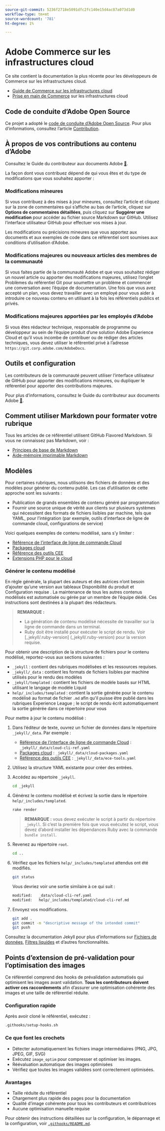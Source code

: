 ```yaml
---
source-git-commit: 5236f2718e5091dfc2fc140e15d4ac87a073d1d0
workflow-type: tm+mt
source-wordcount: '781'
ht-degree: 1%

---
```

# Adobe Commerce sur les infrastructures cloud

Ce site contient la documentation la plus récente pour les développeurs de Commerce sur les infrastructures cloud.

- [Guide de Commerce sur les infrastructures cloud](https://experienceleague.adobe.com/en/docs/commerce-on-cloud/user-guide/overview)
- [Prise en main de Commerce](https://experienceleague.adobe.com/en/docs/commerce-on-cloud/start/overview) sur les infrastructures cloud

## Code de conduite d’Adobe Open Source

Ce projet a adopté le [code de conduite d’Adobe Open Source](code-of-conduct.md). Pour plus d’informations, consultez l’article [Contribution](contributing.md).

## À propos de vos contributions au contenu d’Adobe

Consultez le Guide du contributeur aux documents Adobe [&#128279;](https://experienceleague.adobe.com/en/docs/contributor/contributor-guide/introduction).

La façon dont vous contribuez dépend de qui vous êtes et du type de modifications que vous souhaitez apporter :

### Modifications mineures

Si vous contribuez à des mises à jour mineures, consultez l’article et cliquez sur la zone de commentaires qui s’affiche au bas de l’article, cliquez sur **Options de commentaires détaillées**, puis cliquez sur **Suggérer une modification** pour accéder au fichier source Markdown sur GitHub. Utilisez l’interface utilisateur GitHub pour effectuer vos mises à jour.

Les modifications ou précisions mineures que vous apportez aux documents et aux exemples de code dans ce référentiel sont soumises aux conditions d’utilisation d’Adobe.

### Modifications majeures ou nouveaux articles des membres de la communauté

Si vous faites partie de la communauté Adobe et que vous souhaitez rédiger un nouvel article ou apporter des modifications majeures, utilisez l’onglet Problèmes du référentiel Git pour soumettre un problème et commencer une conversation avec l’équipe de documentation. Une fois que vous avez accepté un plan, vous devez travailler avec un employé pour vous aider à introduire ce nouveau contenu en utilisant à la fois les référentiels publics et privés.

### Modifications majeures apportées par les employés d’Adobe

Si vous êtes rédacteur technique, responsable de programme ou développeur au sein de l’équipe produit d’une solution Adobe Experience Cloud et qu’il vous incombe de contribuer ou de rédiger des articles techniques, vous devez utiliser le référentiel privé à l’adresse `https://git.corp.adobe.com/AdobeDocs`.

## Outils et configuration

Les contributeurs de la communauté peuvent utiliser l’interface utilisateur de GitHub pour apporter des modifications mineures, ou dupliquer le référentiel pour apporter des contributions majeures.

Pour plus d’informations, consultez le Guide du contributeur aux documents Adobe [&#128279;](https://experienceleague.adobe.com/en/docs/contributor/contributor-guide/introduction).

## Comment utiliser Markdown pour formater votre rubrique

Tous les articles de ce référentiel utilisent GitHub Flavored Markdown. Si vous ne connaissez pas Markdown, voir :

- [Principes de base de Markdown](https://docs.github.com/en/get-started/writing-on-github/getting-started-with-writing-and-formatting-on-github/basic-writing-and-formatting-syntax)
- [Aide-mémoire imprimable Markdown](https://docs.github.com/en/get-started/writing-on-github/getting-started-with-writing-and-formatting-on-github/basic-writing-and-formatting-syntax)

## Modèles

Pour certaines rubriques, nous utilisons des fichiers de données et des modèles pour générer du contenu publié. Les cas d’utilisation de cette approche sont les suivants :

- Publication de grands ensembles de contenu généré par programmation
- Fournir une source unique de vérité aux clients sur plusieurs systèmes qui nécessitent des formats de fichiers lisibles par machine, tels que YAML, pour l’intégration (par exemple, outils d’interface de ligne de commande cloud, configurations de service)

Voici quelques exemples de contenu modélisé, sans s’y limiter :

- [Référence de l’interface de ligne de commande Cloud](help/templated/cloud-cli-ref.md)
- [Packages cloud](help/templated/cloud-packages.md)
- [Référence des outils CEE](help/templated/ece-tools.md)
- [Extensions PHP pour le cloud](help/templated/php-extensions-cloud.md)

### Générer le contenu modélisé

En règle générale, la plupart des auteurs et des autrices n’ont besoin d’ajouter qu’une version aux tableaux Disponibilité du produit et Configuration requise . La maintenance de tous les autres contenus modélisés est automatisée ou gérée par un membre de l’équipe dédié. Ces instructions sont destinées à la plupart des rédacteurs.

>**REMARQUE :**
>
>- La génération de contenu modélisé nécessite de travailler sur la ligne de commande dans un terminal.
>- Ruby doit être installé pour exécuter le script de rendu. Voir [_jekyll/.ruby-version] (_jekyll/.ruby-version) pour la version requise.

Pour obtenir une description de la structure de fichiers pour le contenu modélisé, reportez-vous aux sections suivantes :

- `_jekyll` : contient des rubriques modélisées et les ressources requises.
- `_jekyll/_data` : contient les formats de fichiers lisibles par machine utilisés pour le rendu des modèles
- `_jekyll/templated` : contient les fichiers de modèle basés sur HTML utilisant le langage de modèle Liquid
- `help/_includes/templated` : contient la sortie générée pour le contenu modélisé au format de fichier `.md` afin qu&#39;il puisse être publié dans les rubriques Experience League ; le script de rendu écrit automatiquement la sortie générée dans ce répertoire pour vous

Pour mettre à jour le contenu modélisé :

1. Dans l’éditeur de texte, ouvrez un fichier de données dans le répertoire `_jekyll/_data`. Par exemple :

   - [Référence de l’interface de ligne de commande Cloud](help/templated/cloud-cli-ref.md) : `_jekyll/_data/cloud-cli-ref.yaml`
   - [Packages cloud](help/templated/cloud-packages.md) : `_jekyll/_data/cloud-packages.yaml`
   - [Référence des outils CEE](help/templated/ece-tools.md) : `_jekyll/_data/ece-tools.yaml`

2. Utilisez la structure YAML existante pour créer des entrées.

3. Accédez au répertoire `_jekyll`.

   ```bash
   cd _jekyll
   ```

4. Générez le contenu modélisé et écrivez la sortie dans le répertoire `help/_includes/templated`.

   ```bash
   rake render
   ```

   >**REMARQUE :** vous devez exécuter le script à partir du répertoire `_jekyll`. Si c’est la première fois que vous exécutez le script, vous devez d’abord installer les dépendances Ruby avec la commande `bundle install`.

5. Revenez au répertoire `root`.

   ```bash
   cd ..
   ```

6. Vérifiez que les fichiers `help/_includes/templated` attendus ont été modifiés.

   ```bash
   git status
   ```

   Vous devriez voir une sortie similaire à ce qui suit :

   ```bash
   modified:   _data/cloud-cli-ref.yaml
   modified:   help/_includes/templated/cloud-cli-ref.md
   ```

7. Envoyez vos modifications.

   ```bash
   git add .
   git commit -m "descriptive message of the intended commit"
   git push
   ```

Consultez la documentation Jekyll pour plus d’informations sur [Fichiers de données](https://jekyllrb.com/docs/datafiles), [Filtres liquides](https://jekyllrb.com/docs/liquid/filters/) et d’autres fonctionnalités.

## Points d’extension de pré-validation pour l’optimisation des images

Ce référentiel comprend des hooks de prévalidation automatisés qui optimisent les images avant validation. **Tous les contributeurs doivent activer ces raccordements** afin d’assurer une optimisation cohérente des images et une taille de référentiel réduite.

### Configuration rapide

Après avoir cloné le référentiel, exécutez :

```bash
.githooks/setup-hooks.sh
```

### Ce que font les crochets

- Détecter automatiquement les fichiers image intermédiaires (PNG, JPG, JPEG, GIF, SVG)
- Exécutez `image_optim` pour compresser et optimiser les images.
- Réévaluation automatique des images optimisées
- Vérifiez que toutes les images validées sont correctement optimisées.

### Avantages

- Taille réduite du référentiel
- Chargement plus rapide des pages pour la documentation
- Qualité d’image cohérente pour tous les contributeurs et contributrices
- Aucune optimisation manuelle requise

Pour obtenir des instructions détaillées sur la configuration, le dépannage et la configuration, voir [`.githooks/README.md`](.githooks/README.md).
